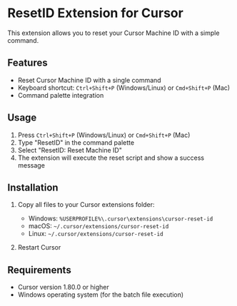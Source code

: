 # ResetID Extension for Cursor

This extension allows you to reset your Cursor Machine ID with a simple command.

## Features

- Reset Cursor Machine ID with a single command
- Keyboard shortcut: `Ctrl+Shift+P` (Windows/Linux) or `Cmd+Shift+P` (Mac)
- Command palette integration

## Usage

1. Press `Ctrl+Shift+P` (Windows/Linux) or `Cmd+Shift+P` (Mac)
2. Type "ResetID" in the command palette
3. Select "ResetID: Reset Machine ID"
4. The extension will execute the reset script and show a success message

## Installation

1. Copy all files to your Cursor extensions folder:
   - Windows: `%USERPROFILE%\.cursor\extensions\cursor-reset-id`
   - macOS: `~/.cursor/extensions/cursor-reset-id`
   - Linux: `~/.cursor/extensions/cursor-reset-id`

2. Restart Cursor

## Requirements

- Cursor version 1.80.0 or higher
- Windows operating system (for the batch file execution) 